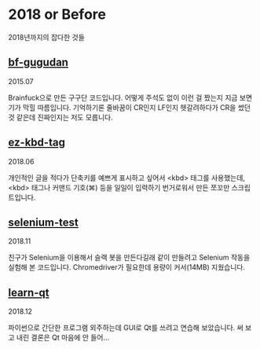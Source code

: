 # 2018 or Before

2018년까지의 잡다한 것들

## [bf-gugudan](bf-gugudan)

2015.07

Brainfuck으로 만든 구구단 코드입니다. 어떻게 주석도 없이 이런 걸 짰는지 지금 보면 기가 막힐 따름입니다. 기억하기론 줄바꿈이 CR인지 LF인지 헷갈려하다가 CR을 썼던 것 같은데 진짜인지는 저도 모릅니다.

## [ez-kbd-tag](ez-kbd-tag)

2018.06

개인적인 글을 적다가 단축키를 예쁘게 표시하고 싶어서 \<kbd\> 태그를 사용했는데, \<kbd\> 태그나 커맨드 기호(⌘) 등을 일일이 입력하기 번거로워서 만든 쪼꼬만 스크립트입니다.

## [selenium-test](selenium-test)

2018.11

친구가 Selenium을 이용해서 슬랙 봇을 만든다길래 같이 만들려고 Selenium 작동을 실험해 본 코드입니다. Chromedriver가 필요한데 용량이 커서(14MB) 지웠습니다.

## [learn-qt](learn-qt)

2018.12

파이썬으로 간단한 프로그램 외주하는데 GUI로 Qt를 쓰려고 연습해 보았습니다. 써 보고 내린 결론은 Qt 마음에 안 들어...

